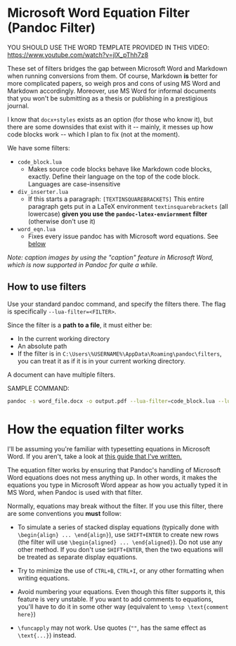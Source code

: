 # Microsoft Word Equation Filter (Pandoc Filter)

YOU SHOULD USE THE WORD TEMPLATE PROVIDED IN THIS VIDEO: <https://www.youtube.com/watch?v=jlX_pThh7z8>

These set of filters bridges the gap between Microsoft Word and Markdown when running conversions from them. Of course, Markdown **is** better for more complicated papers, so weigh pros and cons of using MS Word and Markdown accordingly. Moreover, use MS Word for informal documents that you won't be submitting as a thesis or publishing in a prestigious journal.

I know that `docx+styles` exists as an option (for those who know it), but there are some downsides that exist with it -- mainly, it messes up how code blocks work -- which I plan to fix (not at the moment).

We have some filters:

- `code_block.lua`
  - Makes source code blocks behave like Markdown code blocks, exactly.
      Define their language on the top of the code block. Languages are case-insensitive
- `div_inserter.lua`
  - If this starts a paragraph: `[TEXTINSQUAREBRACKETS]` This entire paragraph gets put in a LaTeX environment `textinsquarebrackets` (all lowercase) **given you use the `pandoc-latex-enviornment` filter** (otherwise don't use it)
- `word_eqn.lua`
  - Fixes every issue pandoc has with Microsoft word equations. See [below](#how-the-equation-filter-works)

*Note: caption images by using the "caption" feature in Microsoft Word, which is now supported in Pandoc for quite a while.*

## How to use filters

Use your standard pandoc command, and specify the filters there.
The flag is specifically `--lua-filter=<FILTER>`.

Since the filter is a **path to a file**, it must either be:

- In the current working directory
- An absolute path
- If the filter is in `C:\Users\%USERNAME%\AppData\Roaming\pandoc\filters`, you can treat it as if it is in your current working directory.

A document can have multiple filters.

SAMPLE COMMAND:

```sh
pandoc -s word_file.docx -o output.pdf --lua-filter=code_block.lua --lua-filter=word_eqn.lua
```

# How the equation filter works

I'll be assuming you're familiar with typesetting equations in Microsoft Word. If you aren't, take a look at [this guide that I've written.](docs/msw_eqn_syntax.md)

The equation filter works by ensuring that Pandoc's handling of Microsoft
Word equations does not mess anything up. In other words, it makes
the equations you type in Microsoft Word appear as how you actually
typed it in MS Word, when Pandoc is used with that filter.

Normally, equations may break without the filter. If you use this
filter, there are some conventions you **must** follow:

- To simulate a series of stacked display equations (typically done with `\begin{align} ... \end{align}`), use `SHIFT+ENTER` to create new rows (the filter will use `\begin{aligned} ... \end{aligned}`). Do not use any other method. If you don't use `SHIFT+ENTER`, then the two equations will be treated as separate display equations.

- Try to minimize the use of `CTRL+B`, `CTRL+I`, or any other formatting when writing equations.

- Avoid numbering your equations. Even though this filter supports it, this feature is very unstable. If you want to add comments to equations, you'll have to do it in some other way (equivalent to `\emsp \text{comment here}`)

- `\funcapply` may not work. Use quotes (`""`, has the same effect as `\text{...}`) instead.
